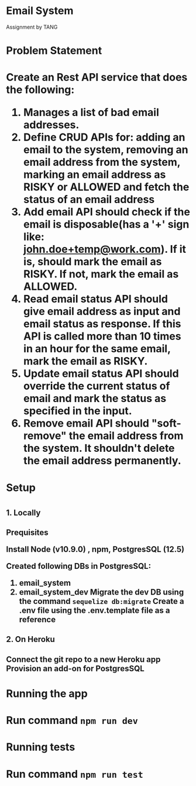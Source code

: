 # Email System

 Assignment by TANG

<h1> Problem Statement <h1>

Create an Rest API service that does the following:

1. Manages a list of bad email addresses.
2. Define CRUD APIs for: adding an email to the system, removing an email address from the system, marking an email address as RISKY or ALLOWED and fetch the status of an email address
3. Add email API should check if the email is disposable(has a '+' sign like: john.doe+temp@work.com). If it is, should mark the email as RISKY. If not, mark the email as ALLOWED.
4. Read email status API should give email address as input and email status as response. If this API is called more than 10 times in an hour for the same email, mark the email as RISKY.
5. Update email status API should override the current status of email and mark the status as specified in the input.
6. Remove email API should "soft-remove" the email address from the system. It shouldn't delete the email address permanently.

<h1>Setup<h1>

<h2>1. Locally<h2>

**Prequisites**

Install Node (v10.9.0) , npm, PostgresSQL (12.5)

Created following DBs in PostgresSQL:
1. email_system
2. email_system_dev
Migrate the dev DB using the command `sequelize db:migrate`
Create a .env file using the .env.template file as a reference

<h2>2. On Heroku<h2>

Connect the git repo to a new Heroku app
Provision an add-on for PostgresSQL

<h1>Running the app<h1>

Run command `npm run dev`

<h1>Running tests<h1>

Run command `npm run test`
